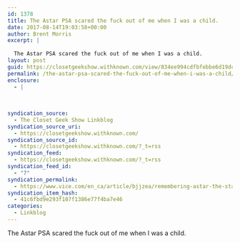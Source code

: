 ```yaml
---
id: 1378
title: The Astar PSA scared the fuck out of me when I was a child.
date: 2017-08-14T19:03:58+00:00
author: Brent Morris
excerpt: |
  
  The Astar PSA scared the fuck out of me when I was a child.
layout: post
guid: https://closetgeekshow.withknown.com/view/834ee994cdfbfebbe6d19dcb86e450af
permalink: /the-astar-psa-scared-the-fuck-out-of-me-when-i-was-a-child/
enclosure:
  - |
    
    
    
syndication_source:
  - The Closet Geek Show Linkblog
syndication_source_uri:
  - https://closetgeekshow.withknown.com/
syndication_source_id:
  - https://closetgeekshow.withknown.com/?_t=rss
syndication_feed:
  - https://closetgeekshow.withknown.com/?_t=rss
syndication_feed_id:
  - "7"
syndication_permalink:
  - https://www.vice.com/en_ca/article/bjjzea/remembering-astar-the-star-of-canadas-most-hardcore-psa
syndication_item_hash:
  - 41c6fbd9e293f107f1386e77f4ba7e46
categories:
  - Linkblog
---
```

<div class="known-bookmark">
  <div class="e-content">
    <p>
      The Astar PSA scared the fuck out of me when I was a child.
    </p>
  </div>
</div>